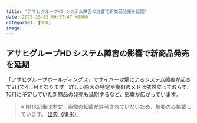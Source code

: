 ```yaml
---
title: "アサヒグループHD システム障害の影響で新商品発売を延期"
date: 2025-10-02 09:57:47 +0900
categories: [NHK]
image: 
---
```

## アサヒグループHD システム障害の影響で新商品発売を延期

「アサヒグループホールディングス」でサイバー攻撃によるシステム障害が起きて2日で4日目となります。詳しい原因の特定や復旧のメドは依然立っておらず、10月に予定していた新商品の発売も延期するなど、影響が広がっています。

> ※ NHK記事は本文・画像の転載が許可されていないため、概要のみ掲載しています。
[出典（NHK）](http://www3.nhk.or.jp/news/html/20251002/k10014939111000.html)
